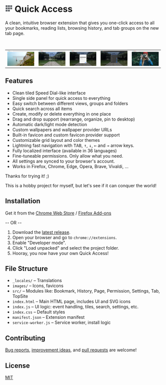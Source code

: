 # <img alt="icon" src="images/icon-24.png"> Quick Access

A clean, intuitive browser extension that gives you one-click access to all your bookmarks, reading lists, browsing history, and tab groups on the new tab page.

<br>
<table border="0">
<tr>
  <td><a href="docs/screenshots/1_welcome.jpg"><img alt="screenshot 1" src="docs/screenshots/1_welcome.jpg"></a></td>
  <td><a href="docs/screenshots/2_bookmarks.jpg"><img alt="screenshot 2" src="docs/screenshots/2_bookmarks.jpg"></a></td>
  <td><a href="docs/screenshots/3_settings_1.jpg"><img alt="screenshot 3" src="docs/screenshots/3_settings_1.jpg"></a></td>
  <td><a href="docs/screenshots/4_settings_2.jpg"><img alt="screenshot 4" src="docs/screenshots/4_settings_2.jpg"></a></td>
  <td><a href="docs/screenshots/5_reading_lists.jpg"><img alt="screenshot 5" src="docs/screenshots/5_reading_lists.jpg"></a></td>
</tr>
</table>

## Features

- Clean tiled Speed Dial-like interface
- Single side panel for quick access to everything
- Easy switch between different views, groups and folders
- Quick search across all items
- Create, modify or delete everything in one place
- Drag and drop support (rearrange, organize, pin to desktop)
- Automatic dark/light mode detection
- Custom wallpapers and wallpaper provider URLs
- Built-in favicon and custom favicon provider support
- Customizable grid layout and color themes
- Lightning fast navigation with <kbd>TAB</kbd>, <kbd>↑</kbd>, <kbd>↓</kbd>, <kbd>←</kbd> and <kbd>→</kbd> arrow keys.
- Fully localized interface (available in 36 languages)
- Fine-tuneable permissions. Only allow what you need.
- All settings are synced to your browser's account.
- Works in Firefox, Chrome, Edge, Opera, Brave, Vivaldi, ...

Thanks for trying it! ;)

This is a hobby project for myself, but let's see if it can conquer the world!

## Installation

Get it from the [Chrome Web Store](https://chromewebstore.google.com/detail/quick-access/pomnndfpgmpdpcjinlcihleaehhblchc) / [Firefox Add-ons](https://addons.mozilla.org/hu/firefox/addon/quick-access/)

-- OR -- 

1. Download the <a href="https://github.com/programmerg/quick-access/archive/refs/tags/v1.4.3.zip">latest release</a>.
2. Open your browser and go to `chrome://extensions`.
3. Enable "Developer mode".
4. Click "Load unpacked" and select the project folder.
5. Hooray, you now have your own Quick Access!

## File Structure

- `_locales/` – Translations
- `images/` – Icons, favicons
- `src/` – Modules like: Bookmark, History, Page, Permission, Settings, Tab, TopSite
- `index.html` – Main HTML page, includes UI and SVG icons
- `index.js` – UI logic: event handling, tiles, search, settings, etc.
- `index.css` – Default styles
- `manifest.json` – Extension manifest
- `service-worker.js` – Service worker, install logic

## Contributing

[Bug reports](https://github.com/programmerg/quick-access/issues), 
[improvement ideas](https://github.com/programmerg/quick-access/discussions), 
and [pull requests](https://github.com/programmerg/quick-access/pulls) are welcome!

## License

[MIT](LICENSE)
